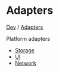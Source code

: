 # Adapters

[Dev](../../README.md) / [Adapters](./README.md)

Platform adapters

- [Storage](./storage/README.md)
- [UI](./ui/README.md)
- [Network](./network/README.md)
